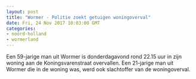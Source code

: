```yaml
---
layout: post
title: "Wormer - Politie zoekt getuigen woningoverval"
date: Fri, 24 Nov 2017 10:03:00 GMT
categories: 
- noord-holland 
- wormerland 
---
```


Een 59-jarige man uit Wormer is donderdagavond rond 22.15 uur in zijn woning aan de Koningsvarenstraat overvallen. Een 21-jarige man uit Wormer die in de woning was, werd ook slachtoffer van de woningoverval.
